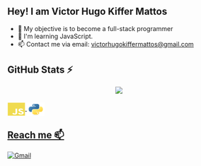 ## Hey! I am Victor Hugo Kiffer Mattos

- 🎇 My objective is to become a full-stack programmer
- 🌱 I'm learning JavaScript.
- 📫 Contact me via email: victorhugokiffermattos@gmail.com

## GitHub Stats ⚡
<div>
  <a href="https://github.com/victorhkiffer">
  <center>  
    <img height="180em" src="https://github-readme-stats.vercel.app/api/top-langs/?username=victorhkiffer&layout=compact&langs_count=7&theme=radical"/> 
  </center>
</div>
<div style="display: inline_block"><br>
  <img align="center" alt="Rafa-Js" height="30" width="40" src="https://raw.githubusercontent.com/devicons/devicon/master/icons/javascript/javascript-plain.svg">
  <img align="center" alt="Rafa-Python" height="30" width="40" src="https://raw.githubusercontent.com/devicons/devicon/master/icons/python/python-original.svg">
  <link rel="stylesheet" type='text/css' href="https://cdn.jsdelivr.net/gh/devicons/devicon@latest/devicon.min.css" />
  <link rel="stylesheet" type='text/css' href="https://cdn.jsdelivr.net/gh/devicons/devicon@latest/devicon.min.css" />  
</div>

## Reach me 📫
[![Gmail](https://img.shields.io/badge/-victorhugokiffermattos@gmail.com-D14836?style=for-the-badge&logo=gmail&logoColor=white&link=mailto:gabrielleribeiro2010@gmail.com)](mailto:victorhugokiffermattos@gmail.com)


